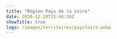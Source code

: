 ```yaml
---
title: "Région Pays de la Loire"
date: 2020-12-28T15:46:34Z
showTitle: true
logo: /images/territoires/paysloire.webp
---
```

